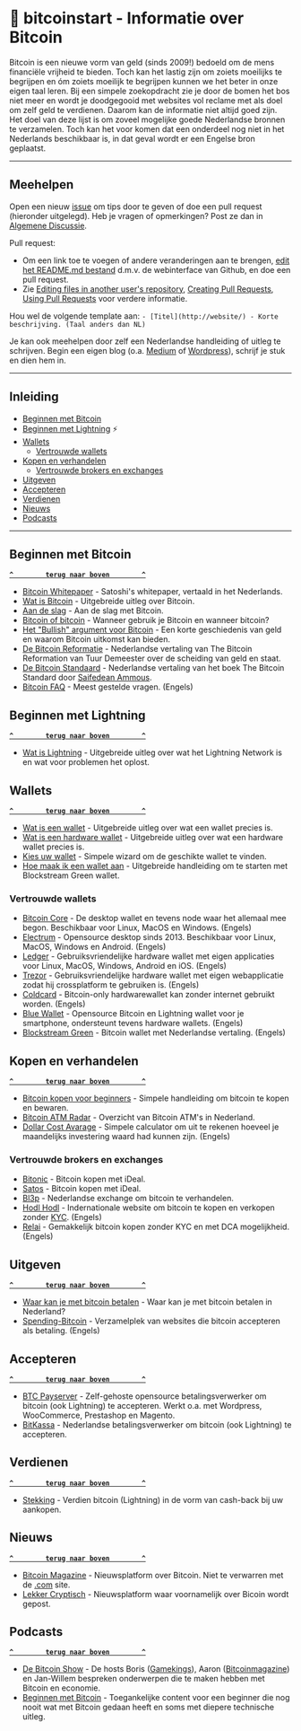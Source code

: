 # 🚀 bitcoinstart - Informatie over Bitcoin
Bitcoin is een nieuwe vorm van geld (sinds 2009!) bedoeld om de mens financiële vrijheid te bieden. Toch kan het lastig zijn om zoiets moeilijks te begrijpen en óm zoiets moeilijk te begrijpen kunnen we het beter in onze eigen taal leren. Bij een simpele zoekopdracht zie je door de bomen het bos niet meer en wordt je doodgegooid met websites vol reclame met als doel om zelf geld te verdienen. Daarom kan de informatie niet altijd goed zijn. Het doel van deze lijst is om zoveel mogelijke goede Nederlandse bronnen te verzamelen. Toch kan het voor komen dat een onderdeel nog niet in het Nederlands beschikbaar is, in dat geval wordt er een Engelse bron geplaatst.

--------------------

## Meehelpen

Open een nieuw [issue](https://github.com/Bardesss/bitcoinstart/issues/new/choose) om tips door te geven of doe een pull request (hieronder uitgelegd). Heb je vragen of opmerkingen? Post ze dan in [Algemene Discussie](https://github.com/Bardesss/bitcoinstart/issues/1).

Pull request:

- Om een link toe te voegen of andere veranderingen aan te brengen, [edit het README.md bestand](https://github.com/bardesss/bitcoinstart/edit/master/README.md) d.m.v. de webinterface van Github, en doe een pull request.
- Zie [Editing files in another user's repository](https://help.github.com/articles/editing-files-in-another-user-s-repository/), [Creating Pull Requests](https://help.github.com/articles/creating-a-pull-request/), [Using Pull Requests](https://help.github.com/articles/using-pull-requests/) voor verdere informatie.

Hou wel de volgende template aan:
``- [Titel](http://website/) - Korte beschrijving. (Taal anders dan NL) ``

Je kan ook meehelpen door zelf een Nederlandse handleiding of uitleg te schrijven. Begin een eigen blog (o.a. [Medium](https://medium.com/) of [Wordpress](https://nl.wordpress.com/)), schrijf je stuk en dien hem in.

--------------------

## Inleiding

- [Beginnen met Bitcoin](#beginnen-met-bitcoin)
- [Beginnen met Lightning](#beginnen-met-lightning) ⚡
- [Wallets](#wallets)
  - [Vertrouwde wallets](#vertrouwde-wallets)
- [Kopen en verhandelen](#kopen-en-verhandelen)
  - [Vertrouwde brokers en exchanges](#vertrouwde-brokers-en-exchanges)
- [Uitgeven](#uitgeven)
- [Accepteren](#accepteren)
- [Verdienen](#verdienen)
- [Nieuws](#nieuws)
- [Podcasts](#podcasts)

--------------------

## Beginnen met Bitcoin

**[`^        terug naar boven        ^`](#)**

- [Bitcoin Whitepaper](https://bitcoin.org/files/bitcoin-paper/bitcoin_nl.pdf) - Satoshi's whitepaper, vertaald in het Nederlands.
- [Wat is Bitcoin](https://www.bitcoinspot.nl/wat-is-bitcoin/) - Uitgebreide uitleg over Bitcoin.
- [Aan de slag](https://bitcoin.org/nl/aan-de-slag) - Aan de slag met Bitcoin.
- [Bitcoin of bitcoin](https://bitcoin.org/nl/woordenlijst#bitcoin) - Wanneer gebruik je Bitcoin en wanneer bitcoin?
- [Het "Bullish" argument voor Bitcoin](https://medium.com/@vijayboyapati/het-bullish-argument-voor-bitcoin-deel-1-c589d15083c1) - Een korte geschiedenis van geld en waarom Bitcoin uitkomst kan bieden.
- [De Bitcoin Reformatie](https://bewijsvanwerk.com/de-bitcoin-reformatie/) - Nederlandse vertaling van The Bitcoin Reformation van Tuur Demeester over de scheiding van geld en staat.
- [De Bitcoin Standaard](https://konsensus.network/product/de-bitcoin-standaard/) - Nederlandse vertaling van het boek The Bitcoin Standard door [Saifedean Ammous](https://saifedean.com/).
- [Bitcoin FAQ](https://en.bitcoin.it/wiki/Help:FAQ) - Meest gestelde vragen. (Engels)


## Beginnen met Lightning

**[`^        terug naar boven        ^`](#)**

- [Wat is Lightning](https://www.bitcoinspot.nl/het-grote-lightning-network-artikel-wat-is-het-hoe-werkt-het-en-wat-lost-het-op/) - Uitgebreide uitleg over wat het Lightning Network is en wat voor problemen het oplost.

## Wallets

**[`^        terug naar boven        ^`](#)**

- [Wat is een wallet](https://academy.binance.com/nl/blockchain/crypto-wallet-types-explained) - Uitgebreide uitleg over wat een wallet precies is.
- [Wat is een hardware wallet](https://academy.binance.com/nl/security/what-is-a-hardware-wallet) - Uitgebreide uitleg over wat een hardware wallet precies is.
- [Kies uw wallet](https://bitcoin.nl/wallet) - Simpele wizard om de geschikte wallet te vinden.
- [Hoe maak ik een wallet aan](https://bewijsvanwerk.com/green-wallet/) - Uitgebreide handleiding om te starten met Blockstream Green wallet.

### Vertrouwde wallets

- [Bitcoin Core](https://bitcoin.org/en/bitcoin-core/) - De desktop wallet en tevens node waar het allemaal mee begon. Beschikbaar voor Linux, MacOS en Windows. (Engels)
- [Electrum](https://electrum.org/) - Opensource desktop sinds 2013. Beschikbaar voor Linux, MacOS, Windows en Android. (Engels)
- [Ledger](https://www.ledger.com/) - Gebruiksvriendelijke hardware wallet met eigen applicaties voor Linux, MacOS, Windows, Android en iOS. (Engels)
- [Trezor](https://trezor.io/) - Gebruiksvriendelijke hardware wallet met eigen webapplicatie zodat hij crossplatform te gebruiken is. (Engels)
- [Coldcard](https://coldcardwallet.com/) - Bitcoin-only hardwarewallet kan zonder internet gebruikt worden. (Engels)
- [Blue Wallet](https://bluewallet.io/) - Opensource Bitcoin en Lightning wallet voor je smartphone, ondersteunt tevens hardware wallets. (Engels)
- [Blockstream Green](https://blockstream.com/green/) - Bitcoin wallet met Nederlandse vertaling. (Engels)

## Kopen en verhandelen

**[`^        terug naar boven        ^`](#)**

- [Bitcoin kopen voor beginners](https://www.bartusoost.nl/bitcoin-kopen-voor-beginners-2020/) - Simpele handleiding om bitcoin te kopen en bewaren.
- [Bitcoin ATM Radar](https://coinatmradar.com/country/150/bitcoin-atm-netherlands/) - Overzicht van Bitcoin ATM's in Nederland.
- [Dollar Cost Avarage](https://dcabtc.com/) - Simpele calculator om uit te rekenen hoeveel je maandelijks investering waard had kunnen zijn. (Engels)

### Vertrouwde brokers en exchanges

- [Bitonic](https://bitonic.nl/) - Bitcoin kopen met iDeal.
- [Satos](https://satos.eu/nl/bitcoin/kopen) - Bitcoin kopen met iDeal.
- [Bl3p](https://bl3p.eu/nl/) - Nederlandse exchange om bitcoin te verhandelen.
- [Hodl Hodl](https://hodlhodl.com/) - Indernationale website om bitcoin te kopen en verkopen zonder [KYC](https://www.betaalvereniging.nl/actueel/achtergrondinformatie/in-het-kort/ken-uw-klant-in-het-kort/). (Engels)
- [Relai](https://relai.ch/) - Gemakkelijk bitcoin kopen zonder KYC en met DCA mogelijkheid. (Engels)

## Uitgeven

**[`^        terug naar boven        ^`](#)**

- [Waar kan je met bitcoin betalen](https://www.bitcoinspot.nl/waar-kan-je-met-bitcoins-betalen/) - Waar kan je met bitcoin betalen in Nederland?
- [Spending-Bitcoin](https://spending-bitcoin.com/) - Verzamelplek van websites die bitcoin accepteren als betaling. (Engels)


## Accepteren

**[`^        terug naar boven        ^`](#)**

- [BTC Payserver](https://btcpayserver.org/nl_NL/) - Zelf-gehoste opensource betalingsverwerker om bitcoin (ook Lightning) te accepteren. Werkt o.a. met Wordpress, WooCommerce, Prestashop en Magento.
- [BitKassa](https://www.bitkassa.nl/nl/) - Nederlandse betalingsverwerker om bitcoin (ook Lightning) te accepteren.


## Verdienen

**[`^        terug naar boven        ^`](#)**

- [Stekking](https://stekking.com/) - Verdien bitcoin (Lightning) in de vorm van cash-back bij uw aankopen.

## Nieuws

**[`^        terug naar boven        ^`](#)**

- [Bitcoin Magazine](https://bitcoinmagazine.nl/) - Nieuwsplatform over Bitcoin. Niet te verwarren met de [.com](https://bitcoinmagazine.com/) site.
- [Lekker Cryptisch](https://lekkercryptisch.nl/) - Nieuwsplatform waar voornamelijk over Bicoin wordt gepost.

## Podcasts

**[`^        terug naar boven        ^`](#)**

- [De Bitcoin Show](https://debitcoinshow.nl/) - De hosts Boris ([Gamekings](https://www.gamekings.tv/)), Aaron ([Bitcoinmagazine](https://bitcoinmagazine.com/)) en Jan-Willem bespreken onderwerpen die te maken hebben met Bitcoin en economie.
- [Beginnen met Bitcoin](https://beginnenmetbitcoin.com/) - Toegankelijke content voor een beginner die nog nooit wat met Bitcoin gedaan heeft en soms met diepere technische uitleg.
